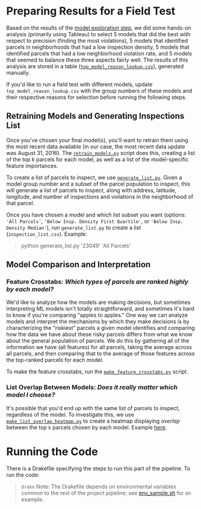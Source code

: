 # Preparing Results for a Field Test 
Based on the results of the [model exploration step](../model_exploration/), 
we did some hands-on analysis (primarily using Tableau) to select 5 models 
that did the best with respect to precision (finding the 
most violations), 5 models that identified parcels in neighborhoods that had a low
inspection density, 5 models that identified parcels that had a low
neighborhood violation rate, and 5 models that seemed to balance these three 
aspects fairly well. The results of this analysis are stored in a table 
([`top_model_reason_lookup.csv`](top_model_reason_lookup.csv)), generated manually.

If you'd like to run a field test with different models, update 
`top_model_reason_lookup.csv` with the group numbers of these models and their 
respective reasons for selection before running the following steps.

## Retraining Models and Generating Inspections List
Once you've chosen your final model(s), you'll want to retrain them using 
the most recent data available (in our case, the most recent data update was 
August 31, 2016). The [`retrain_models.py`](retrain_models.py) script does this, 
creating a list of the top *k* parcels for each model, as well as a list of the 
model-specific feature importances.

To create a list of parcels to inspect, we use [`generate_list.py`](generate_list.py). 
Given a model group number and a subset of the parcel population to inspect, 
this will generate a list of parcels to inspect, along with address, latitude, longitude, 
and number of inspections and violations in the neighborhood of that parcel.

Once you have chosen a model and which list subset you want (options: `'All Parcels'`, 
`'Below Insp. Density First Quartile'`, or `'Below Insp. Density Median'`), run
`generate_list.py` to create a list (`inspection_list.csv`). Example: 
> python generate_list.py '23049' 'All Parcels'

## Model Comparison and Interpretation
### Feature Crosstabs: **_Which types of parcels are ranked highly by each model?_**
We'd like to analyze how the models are making decisions, but sometimes 
interpreting ML models isn't totally straightforward, and sometimes it's 
hard to know if you're comparing "apples to apples." One way we can analyze models
and interpret the mechanisms by which they make decisions is by characterizing the 
"riskiest" parcels a given model identifies and comparing how the data we have about
these risky parcels differs from what we know about the general population of parcels. We do
this by gathering all of the information we have (all features) for all 
parcels, taking the average across all parcels, and then comparing that to
the average of those features across the top-ranked parcels for each model.  

To make the feature crosstabs, run the [`make_feature_crosstabs.py`](make_feature_crosstabs.py)
script. 

### List Overlap Between Models: **_Does it really matter which model I choose?_**
It's possible that you'd end up with the same list of parcels to inspect, 
regardless of the model. To investigate this, we use [`make_list_overlap_heatmap.py`](make_list_overlap_heatmap.py)
to create a heatmap displaying *overlap* between the top `k` parcels chosen 
by each model. Example [here](list_overlap_heatmap.png).

# Running the Code
There is a Drakefile specifying the steps to run this part of the pipeline.
To run the code:
> `drake`
Note: The Drakefile depends on environmental variables common to the rest of the
project pipeline; see [env_sample.sh](../../env_sample.sh) for an example.